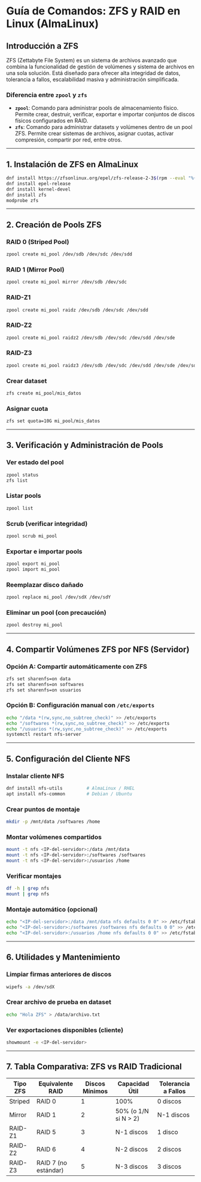 # Guía de Comandos: ZFS y RAID en Linux (AlmaLinux)

## Introducción a ZFS

ZFS (Zettabyte File System) es un sistema de archivos avanzado que combina la funcionalidad de gestión de volúmenes y sistema de archivos en una sola solución. Está diseñado para ofrecer alta integridad de datos, tolerancia a fallos, escalabilidad masiva y administración simplificada.

### Diferencia entre `zpool` y `zfs`

* **`zpool`**: Comando para administrar pools de almacenamiento físico. Permite crear, destruir, verificar, exportar e importar conjuntos de discos físicos configurados en RAID.
* **`zfs`**: Comando para administrar datasets y volúmenes dentro de un pool ZFS. Permite crear sistemas de archivos, asignar cuotas, activar compresión, compartir por red, entre otros.

---

## 1. Instalación de ZFS en AlmaLinux

```bash
dnf install https://zfsonlinux.org/epel/zfs-release-2-3$(rpm --eval "%{dist}").noarch.rpm
dnf install epel-release
dnf install kernel-devel
dnf install zfs
modprobe zfs
```

---

## 2. Creación de Pools ZFS

### RAID 0 (Striped Pool)

```bash
zpool create mi_pool /dev/sdb /dev/sdc /dev/sdd
```

### RAID 1 (Mirror Pool)

```bash
zpool create mi_pool mirror /dev/sdb /dev/sdc
```

### RAID-Z1

```bash
zpool create mi_pool raidz /dev/sdb /dev/sdc /dev/sdd
```

### RAID-Z2

```bash
zpool create mi_pool raidz2 /dev/sdb /dev/sdc /dev/sdd /dev/sde
```

### RAID-Z3

```bash
zpool create mi_pool raidz3 /dev/sdb /dev/sdc /dev/sdd /dev/sde /dev/sdf /dev/sdg
```

### Crear dataset

```bash
zfs create mi_pool/mis_datos
```

### Asignar cuota

```bash
zfs set quota=10G mi_pool/mis_datos
```

---

## 3. Verificación y Administración de Pools

### Ver estado del pool

```bash
zpool status
zfs list
```

### Listar pools

```bash
zpool list
```

### Scrub (verificar integridad)

```bash
zpool scrub mi_pool
```

### Exportar e importar pools

```bash
zpool export mi_pool
zpool import mi_pool
```

### Reemplazar disco dañado

```bash
zpool replace mi_pool /dev/sdX /dev/sdY
```

### Eliminar un pool (con precaución)

```bash
zpool destroy mi_pool
```

---

## 4. Compartir Volúmenes ZFS por NFS (Servidor)

### Opción A: Compartir automáticamente con ZFS

```bash
zfs set sharenfs=on data
zfs set sharenfs=on softwares
zfs set sharenfs=on usuarios
```

### Opción B: Configuración manual con `/etc/exports`

```bash
echo "/data *(rw,sync,no_subtree_check)" >> /etc/exports
echo "/softwares *(rw,sync,no_subtree_check)" >> /etc/exports
echo "/usuarios *(rw,sync,no_subtree_check)" >> /etc/exports
systemctl restart nfs-server
```

---

## 5. Configuración del Cliente NFS

### Instalar cliente NFS

```bash
dnf install nfs-utils         # AlmaLinux / RHEL
apt install nfs-common        # Debian / Ubuntu
```

### Crear puntos de montaje

```bash
mkdir -p /mnt/data /softwares /home
```

### Montar volúmenes compartidos

```bash
mount -t nfs <IP-del-servidor>:/data /mnt/data
mount -t nfs <IP-del-servidor>:/softwares /softwares
mount -t nfs <IP-del-servidor>:/usuarios /home
```

### Verificar montajes

```bash
df -h | grep nfs
mount | grep nfs
```

### Montaje automático (opcional)

```bash
echo "<IP-del-servidor>:/data /mnt/data nfs defaults 0 0" >> /etc/fstab
echo "<IP-del-servidor>:/softwares /softwares nfs defaults 0 0" >> /etc/fstab
echo "<IP-del-servidor>:/usuarios /home nfs defaults 0 0" >> /etc/fstab
```

---

## 6. Utilidades y Mantenimiento

### Limpiar firmas anteriores de discos

```bash
wipefs -a /dev/sdX
```

### Crear archivo de prueba en dataset

```bash
echo "Hola ZFS" > /data/archivo.txt
```

### Ver exportaciones disponibles (cliente)

```bash
showmount -e <IP-del-servidor>
```

---

## 7. Tabla Comparativa: ZFS vs RAID Tradicional

| Tipo ZFS | Equivalente RAID     | Discos Mínimos | Capacidad Útil       | Tolerancia a Fallos |
| -------- | -------------------- | -------------- | -------------------- | ------------------- |
| Striped  | RAID 0               | 1              | 100%                 | 0 discos            |
| Mirror   | RAID 1               | 2              | 50% (o 1/N si N > 2) | N-1 discos          |
| RAID-Z1  | RAID 5               | 3              | N-1 discos           | 1 disco             |
| RAID-Z2  | RAID 6               | 4              | N-2 discos           | 2 discos            |
| RAID-Z3  | RAID 7 (no estándar) | 5              | N-3 discos           | 3 discos            |
